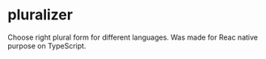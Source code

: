 # pluralizer
Choose right plural form for different languages. Was made for Reac native purpose on TypeScript.
